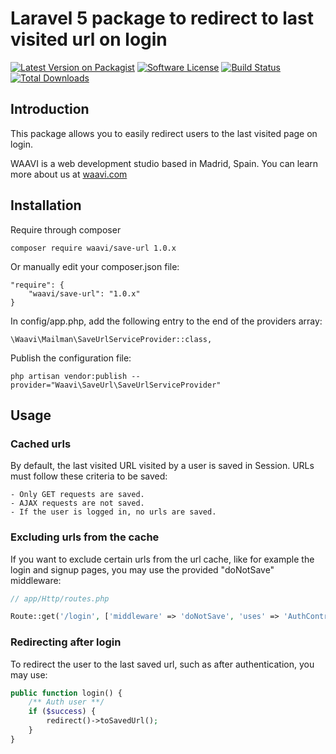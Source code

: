 # Laravel 5 package to redirect to last visited url on login

[![Latest Version on Packagist](https://img.shields.io/packagist/v/waavi/save-url.svg?style=flat-square)](https://packagist.org/packages/waavi/save-url)
[![Software License](https://img.shields.io/badge/license-MIT-brightgreen.svg?style=flat-square)](LICENSE.md)
[![Build Status](https://img.shields.io/travis/Waavi/save-url/master.svg?style=flat-square)](https://travis-ci.org/Waavi/save-url)
[![Total Downloads](https://img.shields.io/packagist/dt/waavi/save-url.svg?style=flat-square)](https://packagist.org/packages/waavi/save-url)

## Introduction

This package allows you to easily redirect users to the last visited page on login.

WAAVI is a web development studio based in Madrid, Spain. You can learn more about us at [waavi.com](http://waavi.com)

## Installation

Require through composer

	composer require waavi/save-url 1.0.x

Or manually edit your composer.json file:

	"require": {
		"waavi/save-url": "1.0.x"
	}

In config/app.php, add the following entry to the end of the providers array:

	\Waavi\Mailman\SaveUrlServiceProvider::class,

Publish the configuration file:

	php artisan vendor:publish --provider="Waavi\SaveUrl\SaveUrlServiceProvider"

## Usage

### Cached urls
By default, the last visited URL visited by a user is saved in Session. URLs must follow these criteria to be saved:

	- Only GET requests are saved.
	- AJAX requests are not saved.
	- If the user is logged in, no urls are saved.

### Excluding urls from the cache
If you want to exclude certain urls from the url cache, like for example the login and signup pages, you may use the provided "doNotSave" middleware:

```php
// app/Http/routes.php

Route::get('/login', ['middleware' => 'doNotSave', 'uses' => 'AuthController@login']);
```

### Redirecting after login
To redirect the user to the last saved url, such as after authentication, you may use:

```php
public function login() {
	/** Auth user **/
	if ($success) {
		redirect()->toSavedUrl();
	}
}
```